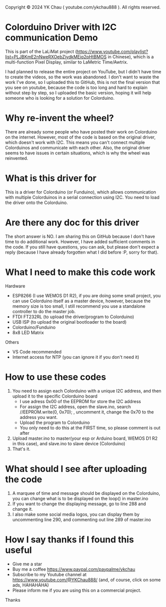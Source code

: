Copyright © 2024 YK Chau ( youtube.com/ykchau888 ). All rights reserved.


# Colorduino Driver with I2C communication Demo
This is part of the LaLiMat project (https://www.youtube.com/playlist?list=PLJBKmE2nNweRXOebZjydkMEiq2pHtBMOS in Chinese), which is a multi-function Pixel Display, similar to LaMetric Time/Awtrix.

I had planned to release the entire project on YouTube, but I didn't have time to create the videos, so the work was abandoned. I don't want to waste the work I've done, so I uploaded this to GitHub, this is not the final version that you see on youtube, because the code is too long and hard to explain without step by step, so I uploaded the basic version, hoping it will help someone who is looking for a solution for Colorduino.

# Why re-invent the wheel?
There are already some people who have posted their work on Colorduino on the internet. However, most of the code is based on the original driver, which doesn't work with I2C. This means you can't connect multiple Colorduinos and communicate with each other. Also, the original driver seems to have issues in certain situations, which is why the wheel was reinvented.

# What is this driver for
This is a driver for Colorduino (or Funduino), which allows communication with multiple Colorduinos in a serial connection using I2C. You need to load the driver onto the Colorduino.

# Are there any doc for this driver
The short answer is NO. I am sharing this on GitHub because I don't have time to do additional work. However, I have added sufficient comments in the code. If you still have questions, you can ask, but please don't expect a reply (because I have already forgotten what I did before :P, sorry for that).

# What I need to make this code work
Hardware
- ESP8266 (I use WEMOS D1 R2), if you are doing some small project, you can use Colorduino itself as a master device, however, because the memory size is too small, I still recommend you use a standalone controller to do the master job.
- FTDI FT232RL (to upload the driver/program to Colorduino)
- USB ISP (to upload the original bootloader to the board)
- Colorduino/Funduino
- 8x8 LED Matrix

Others
- VS Code recommended
- Internet access for NTP (you can ignore it if you don't need it)

# How to use these codes
1. You need to assign each Colorduino with a unique I2C address, and then upload it to the specific Colorduino board
   - I use adress 0x00 of the EEPROM for store the I2C address
   - For assign the I2C address, open the slave.ino, search //EEPROM.write(0, 0x70); , uncomment it, change the 0x70 to the address you want.
   - Upload the program to Colorduino
   - You only need to do this at the FIRST time, so please comment is out after
2. Upload master.ino to master(your esp or Arduino board, WEMOS D1 R2 in this case), and slave.ino to slave device (Colorduino)
3. That's it.

# What should I see after uploading the code
1. A marquee of time and message should be displayed on the Colorduino, you can change what is to be displayed on the loop() in master.ino
2. If you want to change the displaying message, go to line 288 and change it.
3. I also make some social media logos, you can display them by uncommenting line 290, and commenting out line 289 of master.ino

# How I say thanks if I found this useful
- Give me a star
- Buy me a coffee https://www.paypal.com/paypalme/ykchau
- Subscribe to my Youtube channel at https://www.youtube.com/@YKChau888/ (and, of course, click on some ads, HAHAHAHA)
- Please inform me if you are using this on a commercial project.

Thanks
